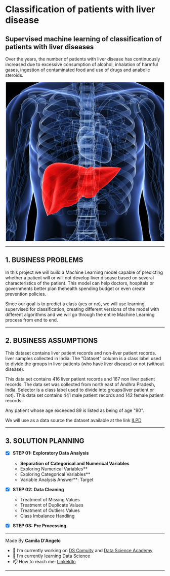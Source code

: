 # **Classification of patients with liver disease**

## Supervised machine learning of classification of patients with liver diseases

Over the years, the number of patients with liver disease has continuously increased due to excessive consumption of alcohol, inhalation of harmful gases, ingestion of contaminated food and use of drugs and anabolic steroids.

<div align="center">
<p float="left">
    <img src="/images/figado.jpg" width="500" height="500"/>
</p>
</div>

***
## 1. BUSINESS PROBLEMS

In this project we will build a Machine Learning model capable of predicting whether a patient will or will not develop liver disease based on several characteristics of the patient. This model can help doctors, hospitals or governments better plan thehealth spending budget or even create prevention policies.

Since our goal is to predict a class (yes or no), we will use learning supervised for classification, creating different versions of the model with different
algorithms and we will go through the entire Machine Learning process from end to end.

***
## 2. BUSINESS ASSUMPTIONS

This dataset contains liver patient records and non-liver patient records.
liver samples collected in India. The "Dataset" column is a class label used to divide the
groups in liver patients (who have liver disease) or not (without disease).

This data set contains 416 liver patient records and 167 non liver patient records.
The data set was collected from north east of Andhra Pradesh, India. Selector is a class label used to divide into groups(liver patient or not). 
This data set contains 441 male patient records and 142 female patient records.

Any patient whose age exceeded 89 is listed as being of age "90".

We will use as a data source the dataset available at the link [ILPD](https://archive.ics.uci.edu/ml/datasets/ILPD+(Indian+Liver+Patient+Dataset))

***
## 3. SOLUTION PLANNING

- [x] **STEP 01:** **Exploratory Data Analysis**

    * **Separation of Categorical and Numerical Variables**
    * Exploring Numerical Variables**
    * Exploring Categorical Variables**
    * Variable Analysis Answer**: Target

- [x] **STEP 02:** **Data Cleaning**
	* Treatment of Missing Values
	* Treatment of Duplicate Values
	* Treatment of Outliers Values
	* Class Imbalance Handling

- [x] **STEP 03:** **Pre Processing**

***

Made By **Camila D'Angelo**

- 🔭 I’m currently working on [DS Comuity](https://www.comunidadedatascience.com/) and [Data Science Academy](https://www.datascienceacademy.com.br/bundle/formacao-cientista-de-dados)
- 🌱 I’m currently learning Data Science
- 📫 How to reach me:  [LinkeldIn](https://www.linkedin.com/in/camiladangelotempesta/)

***
